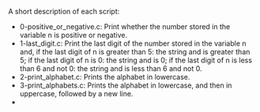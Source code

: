 A short description of each script:
+ 0-positive_or_negative.c: Print whether the number stored in the variable n is positive or negative.
+ 1-last_digit.c: Print the last digit of the number stored in the variable n and, if the last digit of n is greater than 5: the string and is greater than 5; if the last digit of n is 0: the string and is 0; if the last digit of n is less than 6 and not 0: the string and is less than 6 and not 0.
+ 2-print_alphabet.c: Prints the alphabet in lowercase.
+ 3-print_alphabets.c: Prints the alphabet in lowercase, and then in uppercase, followed by a new line.
+
